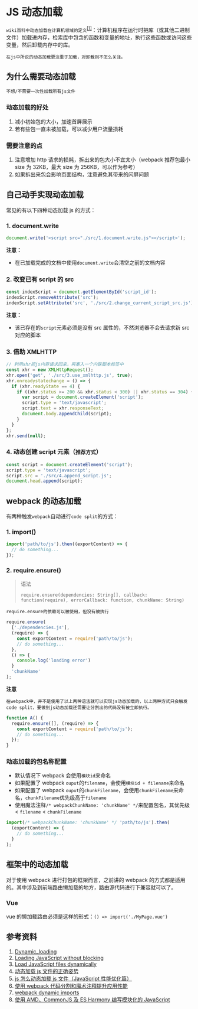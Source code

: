 # JS 动态加载

`wiki百科中动态加载在计算机领域的定义`<sup>[[1]](https://en.wikipedia.org/wiki/Dynamic_loading)</sup>：计算机程序在运行时把库（或其他二进制文件）加载进内存，检索库中包含的函数和变量的地址，执行这些函数或访问这些变量，然后卸载内存中的库。

`在js中所说的动态加载更注重于加载，对卸载则不怎么关注。`

## 为什么需要动态加载

`不想/不需要一次性加载所有js文件`

### 动态加载的好处

1. 减小初始包的大小，加速首屏展示
2. 若有些包一直未被加载，可以减少用户流量损耗

### 需要注意的点

1. 注意增加 http 请求的损耗，拆出来的包大小不宜太小（webpack 推荐包最小 size 为 32KB，最大 size 为 256KB，可以作为参考）
2. 如果拆出来包会影响页面结构，注意避免其带来的闪屏问题

## 自己动手实现动态加载

常见的有以下四种动态加载 js 的方式：

### 1. document.write

```js
document.write('<script src="./src/1.document.write.js"></script>');
```

**注意：**

- 在已加载完成的文档中使用`document.write`会清空之前的文档内容

### 2. 改变已有 script 的 src

```js
const indexScript = document.getElementById('script_id');
indexScript.removeAttribute('src');
indexScript.setAttribute('src', './src/2.change_current_script_src.js');
```

**注意：**

- 该已存在的`script`元素必须是没有 src 属性的，不然浏览器不会去请求新 src 对应的脚本

### 3. 借助 XMLHTTP

```js
// 利用xhr把js内容请求回来，再塞入一个内联脚本标签中
const xhr = new XMLHttpRequest();
xhr.open('get', './src/3.use_xmlhttp.js', true);
xhr.onreadystatechange = () => {
  if (xhr.readyState == 4) {
    if ((xhr.status >= 200 && xhr.status < 300) || xhr.status == 304) {
      var script = document.createElement('script');
      script.type = 'text/javascript';
      script.text = xhr.responseText;
      document.body.appendChild(script);
    }
  }
};
xhr.send(null);
```

### 4. 动态创建 script 元素（`推荐方式`）

```js
const script = document.createElement('script');
script.type = 'text/javascript';
script.src = './src/4.append_script.js';
document.head.append(script);
```

## webpack 的动态加载

有两种触发`webpack`自动进行`code split`的方式：

### 1. import()

```js
import('path/to/js').then((exportContent) => {
  // do something...
});
```

### 2. require.ensure()

> 语法
>
> `require.ensure(dependencies: String[], callback: function(require), errorCallback: function, chunkName: String)`

`require.ensure的依赖可以被使用，但没有被执行`

```js
require.ensure(
  ['./dependencies.js'],
  (require) => {
    const exportContent = require('path/to/js');
    // do something...
  },
  () => {
    console.log('loading error')
  }
  'chunkName'
);
```

**注意**

`在webpack中，并不是使用了以上两种语法就可以实现js动态加载的，以上两种方式只会触发code split，要做到js动态加载还需要让分割出的代码没有被立即执行。`

```js
function A() {
  require.ensure([], (require) => {
    const exportContent = require('path/to/js');
    // do something...
  });
}
```

### 动态加载的包名称配置

- 默认情况下 webpack 会使用`模块id`来命名
- 如果配置了 webpack `ouput`的`filename`，会使用`模块id + filename`来命名
- 如果配置了 webpack `ouput`的`chunkFilename`，会使用`chunkFilename`来命名，`chunkFilename`优先级高于`filename`
- 使用魔法注释`/* webpackChunkName: 'chunkName' */`来配置包名，其优先级 < `filename` < `chunkFilename`

```js
import(/* webpackChunkName: 'chunkName' */ 'path/to/js').then(
  (exportContent) => {
    // do something...
  }
);
```

## 框架中的动态加载

对于使用 webpack 进行打包的框架而言，之前讲的 webpack 的方式都是适用的。其中涉及到前端路由懒加载的地方，路由源代码进行下兼容就可以了。

### Vue

vue 的懒加载路由必须是这样的形式：`() => import('./MyPage.vue')`

## 参考资料

1. [Dynamic_loading](https://en.wikipedia.org/wiki/Dynamic_loading)
2. [Loading JavaScript without blocking](https://humanwhocodes.com/blog/2009/06/23/loading-javascript-without-blocking/)
3. [Load JavaScript files dynamically](https://aaronsmith.online/easily-load-an-external-script-using-javascript/)
4. [动态加载 js 文件的正确姿势](https://github.com/letiantian/how-to-load-dynamic-script)
5. [js 怎么动态加载 js 文件（JavaScript 性能优化篇）](https://cloud.tencent.com/developer/article/1529732)
6. [使用 webpack 代码分割和魔术注释提升应用性能](https://segmentfault.com/a/1190000039134142)
7. [webpack dynamic imports](https://webpack.js.org/guides/code-splitting/#dynamic-imports)
8. [使用 AMD、CommonJS 及 ES Harmony 编写模块化的 JavaScript](https://justineo.github.io/singles/writing-modular-js/)

